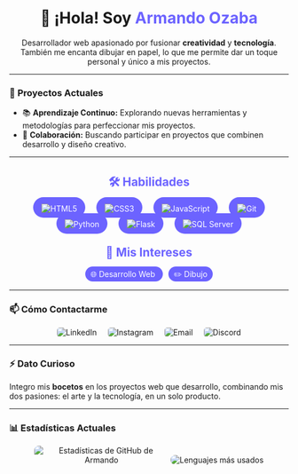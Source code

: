 <h1 align="center">👋 ¡Hola! Soy <span style="color: #6C63FF;">Armando Ozaba</span></h1>

<p align="center">Desarrollador web apasionado por fusionar <strong>creatividad</strong> y <strong>tecnología</strong>. También me encanta dibujar en papel, lo que me permite dar un toque personal y único a mis proyectos.</p>

---

### 🚀 **Proyectos Actuales**
- 📚 **Aprendizaje Continuo:** Explorando nuevas herramientas y metodologías para perfeccionar mis proyectos.
- 🤝 **Colaboración:** Buscando participar en proyectos que combinen desarrollo y diseño creativo.

---

<h2 align="center" style="color: #6C63FF;">🛠️ Habilidades</h2>

<div style="display: flex; flex-wrap: wrap; justify-content: center; gap: 10px;">
    <a href="https://developer.mozilla.org/en-US/docs/Web/HTML" target="_blank" style="text-decoration: none;">
        <span style="background-color: #6C63FF; color: #ffffff; padding: 10px 15px; border-radius: 20px; margin: 5px;">
            <img src="https://img.shields.io/badge/HTML5-E34F26?style=for-the-badge&logo=html5&logoColor=white" alt="HTML5" style="vertical-align: middle;">
        </span>
    </a>
    <a href="https://developer.mozilla.org/en-US/docs/Web/CSS" target="_blank" style="text-decoration: none;">
        <span style="background-color: #6C63FF; color: #ffffff; padding: 10px 15px; border-radius: 20px; margin: 5px;">
            <img src="https://img.shields.io/badge/CSS3-1572B6?style=for-the-badge&logo=css3&logoColor=white" alt="CSS3" style="vertical-align: middle;">
        </span>
    </a>
    <a href="https://developer.mozilla.org/en-US/docs/Web/JavaScript" target="_blank" style="text-decoration: none;">
        <span style="background-color: #6C63FF; color: #ffffff; padding: 10px 15px; border-radius: 20px; margin: 5px;">
            <img src="https://img.shields.io/badge/JavaScript-F7DF1E?style=for-the-badge&logo=javascript&logoColor=black" alt="JavaScript" style="vertical-align: middle;">
        </span>
    </a>
    <a href="https://git-scm.com/doc" target="_blank" style="text-decoration: none;">
        <span style="background-color: #6C63FF; color: #ffffff; padding: 10px 15px; border-radius: 20px; margin: 5px;">
            <img src="https://img.shields.io/badge/Git-F05032?style=for-the-badge&logo=git&logoColor=white" alt="Git" style="vertical-align: middle;">
        </span>
    </a>
    <a href="https://www.python.org/doc/" target="_blank" style="text-decoration: none;">
        <span style="background-color: #6C63FF; color: #ffffff; padding: 10px 15px; border-radius: 20px; margin: 5px;">
            <img src="https://img.shields.io/badge/Python-3776AB?style=for-the-badge&logo=python&logoColor=white" alt="Python" style="vertical-align: middle;">
        </span>
    </a>
    <a href="https://flask.palletsprojects.com/en/2.0.x/" target="_blank" style="text-decoration: none;">
        <span style="background-color: #6C63FF; color: #ffffff; padding: 10px 15px; border-radius: 20px; margin: 5px;">
            <img src="https://img.shields.io/badge/Flask-000000?style=for-the-badge&logo=flask&logoColor=white" alt="Flask" style="vertical-align: middle;">
        </span>
    </a>
    <a href="https://docs.microsoft.com/en-us/sql/sql-server/?view=sql-server-ver15" target="_blank" style="text-decoration: none;">
        <span style="background-color: #6C63FF; color: #ffffff; padding: 10px 15px; border-radius: 20px; margin: 5px;">
            <img src="https://img.shields.io/badge/SQL%20Server-CC2927?style=for-the-badge&logo=microsoft%20sql%20server&logoColor=white" alt="SQL Server" style="vertical-align: middle;">
        </span>
    </a>
</div>

<h2 align="center" style="color: #6C63FF;">🎨 Mis Intereses</h2>

<p align="center">
    <span style="background-color: #6C63FF; color: #ffffff; padding: 5px 10px; border-radius: 20px; margin-right: 10px;">
        🌐 Desarrollo Web
    </span>
    <span style="background-color: #6C63FF; color: #ffffff; padding: 5px 10px; border-radius: 20px;">
        ✏️ Dibujo
    </span>
</p>

---

### 📫 **Cómo Contactarme**

<div align="center" style="display: flex; justify-content: center; gap: 20px; flex-wrap: wrap;">
    <a href="https://www.linkedin.com/in/luis-armando-barrios-ozaba-2655602a0/" target="_blank" style="text-decoration: none;">
        <img src="https://img.shields.io/badge/LinkedIn-%230077B5.svg?style=for-the-badge&logo=linkedin&logoColor=white" alt="LinkedIn" style="border-radius: 5px;">
    </a>
    <a href="https://www.instagram.com/armandoozaba_15/" target="_blank" style="text-decoration: none;">
        <img src="https://img.shields.io/badge/Instagram-%23E4405F.svg?style=for-the-badge&logo=instagram&logoColor=white" alt="Instagram" style="border-radius: 5px;">
    </a>
    <a href="mailto:armandobarrios241@gmail.com" target="_blank" style="text-decoration: none;">
        <img src="https://img.shields.io/badge/Email-D14836?style=for-the-badge&logo=gmail&logoColor=white" alt="Email" style="border-radius: 5px;">
    </a>
    <a href="https://discord.com/users/armandoozaba" target="_blank" style="text-decoration: none;">
        <img src="https://img.shields.io/badge/Discord-%237289DA.svg?style=for-the-badge&logo=discord&logoColor=white" alt="Discord" style="border-radius: 5px;">
    </a>
</div>

---

### ⚡ **Dato Curioso**
Integro mis <strong>bocetos</strong> en los proyectos web que desarrollo, combinando mis dos pasiones: el arte y la tecnología, en un solo producto.

---

### 📊 **Estadísticas Actuales**

<div align="center">
    <img src="https://github-readme-stats.vercel.app/api?username=ARMANDO90T&show_icons=true&theme=tokyonight" alt="Estadísticas de GitHub de Armando" style="max-width: 48%; border-radius: 8px;">
    <img src="https://github-readme-stats.vercel.app/api/top-langs/?username=ARMANDO90T&layout=compact&theme=tokyonight" alt="Lenguajes más usados" style="max-width: 48%; border-radius: 8px;">
</div>
